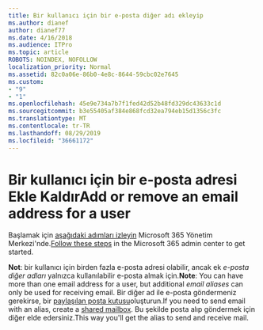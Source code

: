 ```yaml
---
title: Bir kullanıcı için bir e-posta diğer adı ekleyip
ms.author: dianef
author: dianef77
ms.date: 4/16/2018
ms.audience: ITPro
ms.topic: article
ROBOTS: NOINDEX, NOFOLLOW
localization_priority: Normal
ms.assetid: 82c0a06e-86b0-4e8c-8644-59cbc02e7645
ms.custom:
- "9"
- "1"
ms.openlocfilehash: 45e9e734a7b7f1fed42d52b48fd329dc43633c1d
ms.sourcegitcommit: b3e55405af384e868fcd32ea794eb15d1356c3fc
ms.translationtype: MT
ms.contentlocale: tr-TR
ms.lasthandoff: 08/29/2019
ms.locfileid: "36661172"
---
```

# <a name="add-or-remove-an-email-address-for-a-user"></a><span data-ttu-id="f1a16-102">Bir kullanıcı için bir e-posta adresi Ekle Kaldır</span><span class="sxs-lookup"><span data-stu-id="f1a16-102">Add or remove an email address for a user</span></span>

<span data-ttu-id="f1a16-103">Başlamak için [aşağıdaki adımları izleyin](https://portal.office.com/AdminPortal/Home#/AssistedGuide/addemailoptions) Microsoft 365 Yönetim Merkezi'nde.</span><span class="sxs-lookup"><span data-stu-id="f1a16-103">[Follow these steps](https://portal.office.com/AdminPortal/Home#/AssistedGuide/addemailoptions) in the Microsoft 365 admin center to get started.</span></span>

 <span data-ttu-id="f1a16-104">**Not**: bir kullanıcı için birden fazla e-posta adresi olabilir, ancak ek *e-posta diğer adları* yalnızca kullanılabilir e-posta almak için.</span><span class="sxs-lookup"><span data-stu-id="f1a16-104">**Note**: You can have more than one email address for a user, but additional  *email aliases*  can only be used for receiving email.</span></span> <span data-ttu-id="f1a16-105">Bir diğer ad ile e-posta göndermeniz gerekirse, bir [paylaşılan posta kutusu](https://support.office.com/article/871a246d-3acd-4bba-948e-5de8be0544c9)oluşturun.</span><span class="sxs-lookup"><span data-stu-id="f1a16-105">If you need to send email with an alias, create a [shared mailbox](https://support.office.com/article/871a246d-3acd-4bba-948e-5de8be0544c9).</span></span> <span data-ttu-id="f1a16-106">Bu şekilde posta alıp göndermek için diğer elde edersiniz.</span><span class="sxs-lookup"><span data-stu-id="f1a16-106">This way you'll get the alias to send and receive mail.</span></span>
  